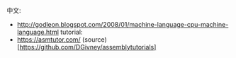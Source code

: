 中文:
 - http://godleon.blogspot.com/2008/01/machine-language-cpu-machine-language.html
tutorial:
 - https://asmtutor.com/ (source)[https://github.com/DGivney/assemblytutorials]
